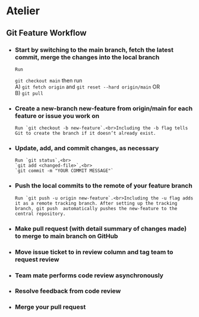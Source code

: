 # Atelier

## Git Feature Workflow
  * ### Start by switching to the main branch, fetch the latest commit, merge the changes into the local branch
        Run
      `git checkout main` then run <br>A) `git fetch origin` and `git reset --hard origin/main` OR<br> B) `git pull`
  * ### Create a new-branch new-feature from origin/main for each feature or issue you work on
        Run `git checkout -b new-feature`.<br>Including the -b flag tells Git to create the branch if it doesn’t already exist.
  * ### Update, add, and commit changes, as necessary
        Run `git status`,<br>
        `git add <changed-file>`,<br>
        `git commit -m "YOUR COMMIT MESSAGE"`
  * ### Push the local commits to the remote of your feature branch
        Run `git push -u origin new-feature`.<br>Including the -u flag adds it as a remote tracking branch. After setting up the tracking branch, git push  automatically pushes the new-feature to the central repository.
  * ### Make pull request (with detail summary of changes made) to merge to main branch on GitHub
  * ### Move issue ticket to in review column and tag team to request review
  * ### Team mate performs code review asynchronously
  * ### Resolve feedback from code review
  * ### Merge your pull request
